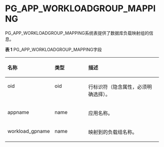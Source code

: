 # PG\_APP\_WORKLOADGROUP\_MAPPING

PG\_APP\_WORKLOADGROUP\_MAPPING系统表提供了数据库负载映射组的信息。

**表 1**  PG\_APP\_WORKLOADGROUP\_MAPPING字段

<a name="zh-cn_topic_0283136910_zh-cn_topic_0237122270_zh-cn_topic_0059777861_t6cbbaf2f4cb548d1a3810fa9da6460b3"></a>
<table><thead align="left"><tr id="zh-cn_topic_0283136910_zh-cn_topic_0237122270_zh-cn_topic_0059777861_r33bc39b008be488c9efa10e1c9726ed6"><th class="cellrowborder" valign="top" width="28.02280228022802%" id="mcps1.2.4.1.1"><p id="zh-cn_topic_0283136910_zh-cn_topic_0237122270_zh-cn_topic_0059777861_a43af096ae77746269e7f41cb0b3052b7"><a name="zh-cn_topic_0283136910_zh-cn_topic_0237122270_zh-cn_topic_0059777861_a43af096ae77746269e7f41cb0b3052b7"></a><a name="zh-cn_topic_0283136910_zh-cn_topic_0237122270_zh-cn_topic_0059777861_a43af096ae77746269e7f41cb0b3052b7"></a>名称</p>
</th>
<th class="cellrowborder" valign="top" width="22.472247224722473%" id="mcps1.2.4.1.2"><p id="zh-cn_topic_0283136910_zh-cn_topic_0237122270_zh-cn_topic_0059777861_acb076052215148799eef13518baee58b"><a name="zh-cn_topic_0283136910_zh-cn_topic_0237122270_zh-cn_topic_0059777861_acb076052215148799eef13518baee58b"></a><a name="zh-cn_topic_0283136910_zh-cn_topic_0237122270_zh-cn_topic_0059777861_acb076052215148799eef13518baee58b"></a>类型</p>
</th>
<th class="cellrowborder" valign="top" width="49.504950495049506%" id="mcps1.2.4.1.3"><p id="zh-cn_topic_0283136910_zh-cn_topic_0237122270_zh-cn_topic_0059777861_a723fff54d86f4e02b8bb8c6413a29679"><a name="zh-cn_topic_0283136910_zh-cn_topic_0237122270_zh-cn_topic_0059777861_a723fff54d86f4e02b8bb8c6413a29679"></a><a name="zh-cn_topic_0283136910_zh-cn_topic_0237122270_zh-cn_topic_0059777861_a723fff54d86f4e02b8bb8c6413a29679"></a>描述</p>
</th>
</tr>
</thead>
<tbody><tr id="zh-cn_topic_0283136910_zh-cn_topic_0237122270_row153318115287"><td class="cellrowborder" valign="top" width="28.02280228022802%" headers="mcps1.2.4.1.1 "><p id="zh-cn_topic_0283136910_zh-cn_topic_0237122270_p11331201115288"><a name="zh-cn_topic_0283136910_zh-cn_topic_0237122270_p11331201115288"></a><a name="zh-cn_topic_0283136910_zh-cn_topic_0237122270_p11331201115288"></a>oid</p>
</td>
<td class="cellrowborder" valign="top" width="22.472247224722473%" headers="mcps1.2.4.1.2 "><p id="zh-cn_topic_0283136910_zh-cn_topic_0237122270_p933221142810"><a name="zh-cn_topic_0283136910_zh-cn_topic_0237122270_p933221142810"></a><a name="zh-cn_topic_0283136910_zh-cn_topic_0237122270_p933221142810"></a>oid</p>
</td>
<td class="cellrowborder" valign="top" width="49.504950495049506%" headers="mcps1.2.4.1.3 "><p id="zh-cn_topic_0283136910_zh-cn_topic_0237122270_p233212112283"><a name="zh-cn_topic_0283136910_zh-cn_topic_0237122270_p233212112283"></a><a name="zh-cn_topic_0283136910_zh-cn_topic_0237122270_p233212112283"></a>行标识符（隐含属性，必须明确选择）。</p>
</td>
</tr>
<tr id="zh-cn_topic_0283136910_zh-cn_topic_0237122270_zh-cn_topic_0059777861_r6654a13545f54b738317d9e12ca74adb"><td class="cellrowborder" valign="top" width="28.02280228022802%" headers="mcps1.2.4.1.1 "><p id="zh-cn_topic_0283136910_zh-cn_topic_0237122270_zh-cn_topic_0059777861_a6a0a5d02d1b84db5a86db0b6e5d36a2e"><a name="zh-cn_topic_0283136910_zh-cn_topic_0237122270_zh-cn_topic_0059777861_a6a0a5d02d1b84db5a86db0b6e5d36a2e"></a><a name="zh-cn_topic_0283136910_zh-cn_topic_0237122270_zh-cn_topic_0059777861_a6a0a5d02d1b84db5a86db0b6e5d36a2e"></a>appname</p>
</td>
<td class="cellrowborder" valign="top" width="22.472247224722473%" headers="mcps1.2.4.1.2 "><p id="zh-cn_topic_0283136910_zh-cn_topic_0237122270_zh-cn_topic_0059777861_acb27c188a0ef4c4f9d28148a88194828"><a name="zh-cn_topic_0283136910_zh-cn_topic_0237122270_zh-cn_topic_0059777861_acb27c188a0ef4c4f9d28148a88194828"></a><a name="zh-cn_topic_0283136910_zh-cn_topic_0237122270_zh-cn_topic_0059777861_acb27c188a0ef4c4f9d28148a88194828"></a>name</p>
</td>
<td class="cellrowborder" valign="top" width="49.504950495049506%" headers="mcps1.2.4.1.3 "><p id="zh-cn_topic_0283136910_zh-cn_topic_0237122270_zh-cn_topic_0059777861_ada363abc83cf46c9b5658b13a65051b3"><a name="zh-cn_topic_0283136910_zh-cn_topic_0237122270_zh-cn_topic_0059777861_ada363abc83cf46c9b5658b13a65051b3"></a><a name="zh-cn_topic_0283136910_zh-cn_topic_0237122270_zh-cn_topic_0059777861_ada363abc83cf46c9b5658b13a65051b3"></a>应用名称。</p>
</td>
</tr>
<tr id="zh-cn_topic_0283136910_zh-cn_topic_0237122270_zh-cn_topic_0059777861_rabc56db700294dcfa3ab0434605e93e3"><td class="cellrowborder" valign="top" width="28.02280228022802%" headers="mcps1.2.4.1.1 "><p id="zh-cn_topic_0283136910_zh-cn_topic_0237122270_zh-cn_topic_0059777861_af7a2ff99d0bb4c3381c05e099d54bc34"><a name="zh-cn_topic_0283136910_zh-cn_topic_0237122270_zh-cn_topic_0059777861_af7a2ff99d0bb4c3381c05e099d54bc34"></a><a name="zh-cn_topic_0283136910_zh-cn_topic_0237122270_zh-cn_topic_0059777861_af7a2ff99d0bb4c3381c05e099d54bc34"></a>workload_gpname</p>
</td>
<td class="cellrowborder" valign="top" width="22.472247224722473%" headers="mcps1.2.4.1.2 "><p id="zh-cn_topic_0283136910_zh-cn_topic_0237122270_zh-cn_topic_0059777861_a1b61cc35fedb437fa8ae4905e7dc634c"><a name="zh-cn_topic_0283136910_zh-cn_topic_0237122270_zh-cn_topic_0059777861_a1b61cc35fedb437fa8ae4905e7dc634c"></a><a name="zh-cn_topic_0283136910_zh-cn_topic_0237122270_zh-cn_topic_0059777861_a1b61cc35fedb437fa8ae4905e7dc634c"></a>name</p>
</td>
<td class="cellrowborder" valign="top" width="49.504950495049506%" headers="mcps1.2.4.1.3 "><p id="zh-cn_topic_0283136910_zh-cn_topic_0237122270_zh-cn_topic_0059777861_abb616d9931e245e49dbc843038b91f62"><a name="zh-cn_topic_0283136910_zh-cn_topic_0237122270_zh-cn_topic_0059777861_abb616d9931e245e49dbc843038b91f62"></a><a name="zh-cn_topic_0283136910_zh-cn_topic_0237122270_zh-cn_topic_0059777861_abb616d9931e245e49dbc843038b91f62"></a>映射到的负载组名称。</p>
</td>
</tr>
</tbody>
</table>

